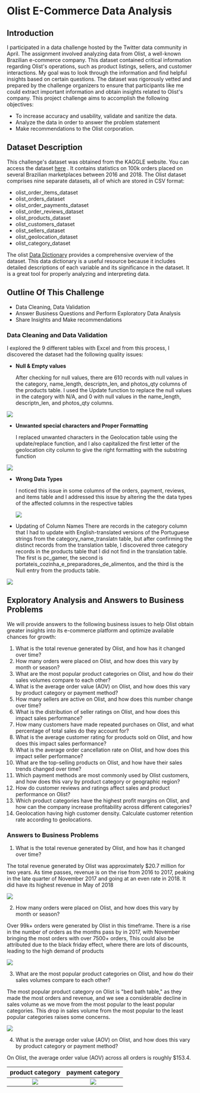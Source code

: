 # Olist E-Commerce Data Analysis


## Introduction
I participated in a data challenge hosted by the Twitter data community in April. The assignment involved analyzing data from Olist, a well-known Brazilian e-commerce company. This dataset contained critical information regarding Olist's operations, such as product listings, sellers, and customer interactions. My goal was to look through the information and find helpful insights based on certain questions. The dataset was rigorously vetted and prepared by the challenge organizers to ensure that participants like me could extract important information and obtain insights related to Olist's company. This project challenge aims to accomplish the following objectives:
- To increase accuracy and usability, validate and sanitize the data.
- Analyze the data in order to answer the problem statement 
- Make recommendations to the Olist corporation.

## Dataset Description
This challenge's dataset was obtained from the KAGGLE website. You can access the dataset [here](https://www.kaggle.com/datasets/olistbr/brazilian-ecommerce) . It contains statistics on 100k orders placed on several Brazilian marketplaces between 2016 and 2018. The Olist dataset comprises nine separate datasets, all of which are stored in CSV format:

- olist_order_items_dataset
- olist_orders_dataset
- olist_order_payments_dataset
- olist_order_reviews_dataset
- olist_products_dataset
- olist_customers_dataset
- olist_sellers_dataset
- olist_geolocation_dataset
- olist_category_dataset

The olist [Data Dictionary](https://github.com/EmmanuelOrunta/Data-Challenge/blob/main/Olist%20Data%20Dictionary.pdf) provides a comprehensive overview of the dataset. This data dictionary is a useful resource because it includes detailed descriptions of each variable and its significance in the dataset. It is a great tool for properly analyzing and interpreting data.

## Outline Of This Challenge

- Data Cleaning, Data Validation
- Answer Business Questions and Perform Exploratory Data Analysis
- Share Insights and Make recommendations

### Data Cleaning and Data Validation
I explored the 9 different tables with Excel and from this process, I discovered the dataset had the following quality issues:

- **Null & Empty values**
  
  After checking for null values, there are 610 records with null values in the category, name_length, descriptn_len, and photos_qty columns of the products table.
I used the Update function to replace the null values in the category with N/A, and 0 with null values in the name_length, descriptn_len, and photos_qty columns.

![](remove-null.png)

- **Unwanted special characters and Proper Formatting**
  
  I replaced unwanted characters in the Geolocation table using the update/replace function, and I also capitalized the first letter of the geolocation city column to give the right formatting with the substring function

![](replace-unwanted.png)

- **Wrong Data Types**

  I noticed this issue in some columns of the orders, payment, reviews, and items table and I addressed this issue by altering the the data types of the affected columns in the respective tables

  ![](change-datatypes.png)

- Updating of Column Names
  There are records in the category column that I had to update with English-translated versions of the Portuguese strings from the category_name_translatn table, but after confirming the distinct records from the translation table, I discovered three category records in the products table that I did not find in the translation table.
The first is pc_gamer, the second is portateis_cozinha_e_preparadores_de_alimentos, and the third is the Null entry from the products table.

![](update-records.png)




## Exploratory Analysis and Answers to Business Problems
We will provide answers to the following business issues to help Olist obtain greater insights into its e-commerce platform and optimize available chances for growth:
1. What is the total revenue generated by Olist, and how has it changed over time?
2. How many orders were placed on Olist, and how does this vary by month or season?
3. What are the most popular product categories on Olist, and how do their sales volumes compare to each other?
4. What is the average order value (AOV) on Olist, and how does this vary by product category or payment method?
5. How many sellers are active on Olist, and how does this number change over time?
6. What is the distribution of seller ratings on Olist, and how does this impact sales performance?
7. How many customers have made repeated purchases on Olist, and what percentage of total sales do they account for?
8. What is the average customer rating for products sold on Olist, and how does this impact sales performance?
9. What is the average order cancellation rate on Olist, and how does this impact seller performance?
10. What are the top-selling products on Olist, and how have their sales trends changed over time?
11. Which payment methods are most commonly used by Olist customers, and how does this vary by product category or geographic region?
12. How do customer reviews and ratings affect sales and product performance on Olist?
13. Which product categories have the highest profit margins on Olist, and how can the company increase profitability across different categories?
14. Geolocation having high customer density. Calculate customer retention rate according to geolocations.


### Answers to Business Problems
1. What is the total revenue generated by Olist, and how has it changed over time?

The total revenue generated by Olist was approximately $20.7 million for two years. As time passes, revenue is on the rise from 2016 to 2017, peaking in the late quarter of November 2017 and going at an even rate in 2018. It did have its highest revenue in May of 2018

![](question-1.png)


2. How many orders were placed on Olist, and how does this vary by month or season?

Over 99k+ orders were generated by Olist in this timeframe. There is a rise in the number of orders as the months pass by in 2017, with November bringing the most orders with over 7500+ orders, This could also be attributed due to the black friday effect, where there are lots of discounts, leading to the high demand of products

![](question-2.png)


3. What are the most popular product categories on Olist, and how do their sales volumes compare to each other?

The most popular product category on Olist is "bed bath table," as they made the most orders and revenue, and we see a considerable decline in sales volume as we move from the most popular to the least popular categories. This drop in sales volume from the most popular to the least popular categories raises some concerns.

![](question-4.png)

4. What is the average order value (AOV) on Olist, and how does this vary by product category or payment method?

On Olist, the average order value (AOV) across all orders is roughly $153.4. 

 product category             |   payment category
:----------------------------:|:------------------------: 
 ![](question-4a.png)         |    ![](question-4b.png)




